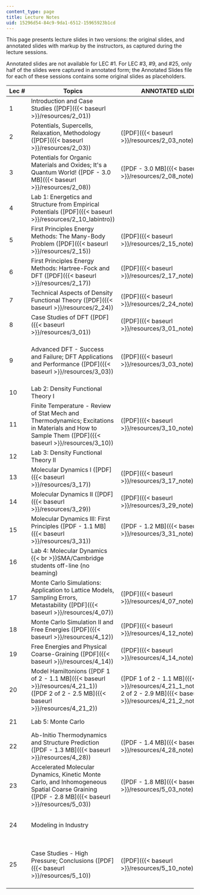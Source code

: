 ```yaml
---
content_type: page
title: Lecture Notes
uid: 15296d54-84c9-9da1-6512-15965923b1cd
---
```


This page presents lecture slides in two versions: the original slides, and annotated slides with markup by the instructors, as captured during the lecture sessions.

Annotated slides are not available for LEC #1. For LEC #3, #9, and #25, only half of the slides were captured in annotated form; the Annotated Slides file for each of these sessions contains some original slides as placeholders.

| Lec # | Topics | ANNOTATED sLIDES | INSTRUCTORS |
| --- | --- | --- | --- |
| 1 | Introduction and Case Studies ([PDF]({{< baseurl >}}/resources/2_01)) | &nbsp; | Prof. Gerbrand Ceder |
| 2 | Potentials, Supercells, Relaxation, Methodology ([PDF]({{< baseurl >}}/resources/2_03)) | ([PDF]({{< baseurl >}}/resources/2_03_note)) | Prof. Gerbrand Ceder |
| 3 | Potentials for Organic Materials and Oxides; It's a Quantum World! ([PDF - 3.0 MB]({{< baseurl >}}/resources/2_08)) | ([PDF - 3.0 MB]({{< baseurl >}}/resources/2_08_note)) | Prof. Gerbrand Ceder  {{< br >}}  {{< br >}}Prof. Nicola Marzari |
| 4 | Lab 1: Energetics and Structure from Empirical Potentials ([PDF]({{< baseurl >}}/resources/2_10_labintro)) | &nbsp; |
| 5 | First Principles Energy Methods: The Many-Body Problem ([PDF]({{< baseurl >}}/resources/2_15)) | ([PDF]({{< baseurl >}}/resources/2_15_note)) | Prof. Nicola Marzari |
| 6 | First Principles Energy Methods: Hartree-Fock and DFT ([PDF]({{< baseurl >}}/resources/2_17)) | ([PDF]({{< baseurl >}}/resources/2_17_note)) | Prof. Nicola Marzari |
| 7 | Technical Aspects of Density Functional Theory ([PDF]({{< baseurl >}}/resources/2_24)) | ([PDF]({{< baseurl >}}/resources/2_24_note)) | Prof. Nicola Marzari |
| 8 | Case Studies of DFT ([PDF]({{< baseurl >}}/resources/3_01)) | ([PDF]({{< baseurl >}}/resources/3_01_note)) | Prof. Nicola Marzari |
| 9 | Advanced DFT - Success and Failure; DFT Applications and Performance ([PDF]({{< baseurl >}}/resources/3_03)) | ([PDF]({{< baseurl >}}/resources/3_03_note)) | Prof. Nicola Marzari  {{< br >}}  {{< br >}}Prof. Gerbrand Ceder |
| 10 | Lab 2: Density Functional Theory I | &nbsp; |
| 11 | Finite Temperature - Review of Stat Mech and Thermodynamics; Excitations in Materials and How to Sample Them ([PDF]({{< baseurl >}}/resources/3_10)) | ([PDF]({{< baseurl >}}/resources/3_10_note)) | Prof. Gerbrand Ceder |
| 12 | Lab 3: Density Functional Theory II | &nbsp; |
| 13 | Molecular Dynamics I ([PDF]({{< baseurl >}}/resources/3_17)) | ([PDF]({{< baseurl >}}/resources/3_17_note)) | Prof. Nicola Marzari |
| 14 | Molecular Dynamics II ([PDF]({{< baseurl >}}/resources/3_29)) | ([PDF]({{< baseurl >}}/resources/3_29_note)) | Prof. Nicola Marzari |
| 15 | Molecular Dynamics III: First Principles ([PDF - 1.1 MB]({{< baseurl >}}/resources/3_31)) | ([PDF - 1.2 MB]({{< baseurl >}}/resources/3_31_note)) | Prof. Nicola Marzari |
| 16 | Lab 4: Molecular Dynamics  {{< br >}}SMA/Cambridge students off-line (no beaming) | &nbsp; |
| 17 | Monte Carlo Simulations: Application to Lattice Models, Sampling Errors, Metastability ([PDF]({{< baseurl >}}/resources/4_07)) | ([PDF]({{< baseurl >}}/resources/4_07_note)) | Prof. Gerbrand Ceder |
| 18 | Monte Carlo Simulation II and Free Energies ([PDF]({{< baseurl >}}/resources/4_12)) | ([PDF]({{< baseurl >}}/resources/4_12_note)) | Prof. Gerbrand Ceder |
| 19 | Free Energies and Physical Coarse-Graining ([PDF]({{< baseurl >}}/resources/4_14)) | ([PDF]({{< baseurl >}}/resources/4_14_note)) | Prof. Gerbrand Ceder |
| 20 | Model Hamiltonions ([PDF 1 of 2 - 1.1 MB]({{< baseurl >}}/resources/4_21_1)) ([PDF 2 of 2 - 2.5 MB]({{< baseurl >}}/resources/4_21_2)) | ([PDF 1 of 2 - 1.1 MB]({{< baseurl >}}/resources/4_21_1_note)) ([PDF 2 of 2 - 2.9 MB]({{< baseurl >}}/resources/4_21_2_note)) | Prof. Nicola Marzari |
| 21 | Lab 5: Monte Carlo | &nbsp; | Prof. Gerbrand Ceder |
| 22 | Ab-Initio Thermodynamics and Structure Prediction ([PDF - 1.3 MB]({{< baseurl >}}/resources/4_28)) | ([PDF - 1.4 MB]({{< baseurl >}}/resources/4_28_note)) | Prof. Gerbrand Ceder |
| 23 | Accelerated Molecular Dynamics, Kinetic Monte Carlo, and Inhomogeneous Spatial Coarse Graining ([PDF - 2.8 MB]({{< baseurl >}}/resources/5_03)) | ([PDF - 1.8 MB]({{< baseurl >}}/resources/5_03_note)) | Prof. Gerbrand Ceder |
| 24 | Modeling in Industry | &nbsp; | Chris Wolverton, Ford Motor Company |
| 25 | Case Studies - High Pressure; Conclusions ([PDF]({{< baseurl >}}/resources/5_10)) | ([PDF]({{< baseurl >}}/resources/5_10_note)) | Prof. Nicola Marzari  {{< br >}}  {{< br >}}Prof. Gerbrand Ceder